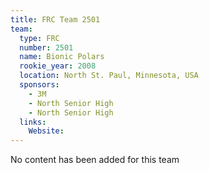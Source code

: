 ```yaml
---
title: FRC Team 2501
team:
  type: FRC
  number: 2501
  name: Bionic Polars
  rookie_year: 2008
  location: North St. Paul, Minnesota, USA
  sponsors:
    - 3M
    - North Senior High
    - North Senior High
  links:
    Website: 
---
```

No content has been added for this team